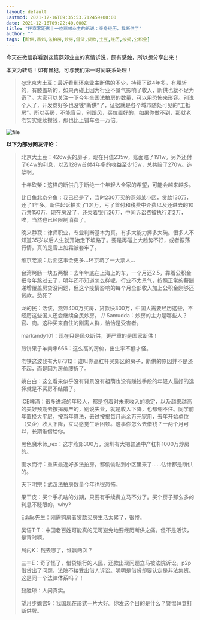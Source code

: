 ```yaml
---
layout: default
Lastmod: 2021-12-16T09:35:53.712459+00:00
date: 2021-12-16T09:22:40.000Z
title: "环京零距离｜一位燕郊业主的诉说：亲身经历，我断供了"
author: ""
tags: [断供,燕郊,法拍房,炒房,借贷,贷款,土豆,经历,按揭,公积金]
---
```


今天在微信群看到这篇燕郊业主的真情诉说，颇有感触，所以想分享出来！

本文为转载！如有冒犯，可与我们第一时间联系处理！

> @北京大土豆：最近看到环京业主断供的不少，持续下跌4年多，有腰斩的，有膝盖斩的，如果再碰上因为行业不景气影响了收入，断供也就不足为奇了。大家可以关注一下今年全国法拍房的数量，可以用恐怖来形容。别说个人了，开发商好多也没钱“断供”了，证据就是各个城市随处可见的“工抵房”。所以买房，不能盲目，别跟风，买位置好的，如果你做不到，那就老老实实继续攒钱，那也比上错车强一万倍。

![file](https://images.weserv.nl/?url=https%3A//chinadigitaltimes.net/chinese/files/2021/12/image-1639645389515.png)

**以下为部分网友评论：**

> 北京大土豆：426w买的房子，现在只值235w，账面赔了191w。另外还付了64w的利息，以及128w首付4年多的收益至少15w，总共赔了270w。造孽啊。
> 
> 十年砍柴：这样的断供几乎断绝一个年轻人全家的希望，可能会越来越多。
> 
> 比目鱼北京分鱼：我已经是了，当时230万买的燕郊某小区，贷款130万，还了1年多。断供起诉拍卖了101万，亏了首付和税费中介费以及还进去的10万共150万，现在房没了，还欠着银行26万，中间诉讼费被执行走2万，唉，当然也已经限制消费了。
> 
> 晚来静寂：律师职业，专业判断基本为真。有多大能力捧多大碗。很多人不知道35岁以后人生就开始走下坡路了。要是再碰上大趋势不好，或者振荡行情，真的是雪上加霜被套牢了。
> 
> 维京老狼：后面这事会更多…环京坑了一大票人…
> 
> 台湾烤肠一块五两根：去年年底在上海上的车，一个月还2.5，靠着公积金把今年熬过去了，明年还不知道怎么样呢，行业不太景气，按照正常的薪酬递增覆盖房贷没问题，但这个疫情影响的每个月全部收入加上公积金刚够还贷款，愁死了
> 
> 龙的民：活该，燕郊400万买房，贷款快300万，中国人需要经历这些，不经历这些国人还会继续全民炒房。 // Samudda：炒房的主力是哪些人？官、商。这种买来自住的刚需人群，恰恰是受害者。
> 
> markandy101：现在只是民众断供，更严重的是国家断供！
> 
> 煎饼果子羊肉串666：这么高的房价，出生率不低才怪。
> 
> 老铁这波我有大87312：谁叫你高杠杆买郊区的房子，断供的原因并不是还不起，而是因为房价腰折了。
> 
> 姚白白：这么看来似乎没有背景没有祖荫也没有赚钱手段的年轻人最好的选择就是不买房不结婚了。
> 
> ICE啤酒：很多进城的年轻人，都是抱着对未来收入的稳定，以及越来越高的美好预期去按揭房产的，别说失业，就是收入下降，也都绷不住。同学前年置换大平层，按当年算法，去过按揭每月尚余万元家用，去年开始单位（央企）收入下降，立马感觉生活困顿。这事你怎么去借钱？一两个月可以，长期谁借给你。
> 
> 黑色魔术师\_rex：这才燕郊300万，深圳有大把普通中产杠杆1000万炒房的。
> 
> 画水而行：重庆最近好多法拍房，都偷偷贴到小区里来了……估计都是断供的。
> 
> 天下明宗：武汉法拍房数量今年也很恐怖。
> 
> 果干皮：买个手机啥的分期，只要有手续费立马不分了。买个房子那么多的利息不眨眼的，why?
> 
> Eddis先生：刚需购房者贷款买房生活太累了，很惨。
> 
> 吴语T-T：中国老百姓可能真的无可避免地要经历断供之痛。但不是活该，是背时啊。
> 
> 局内K：钱去哪了，谁赢两次？
> 
> 三丰E：奇了怪了，借贷银行的人民，还款出现问题立马被法院诉讼。p2p借贷出了问题，法院不接受出借人诉讼。明明是借贷却要认定是非法集资。这是同一个法律体系吗？！
> 
> 懿胜琼：人间真实。
> 
> 望月步蟾宫9：我国现在形式一片大好。你发这个目的是什么？警惕拜登打断供牌。

